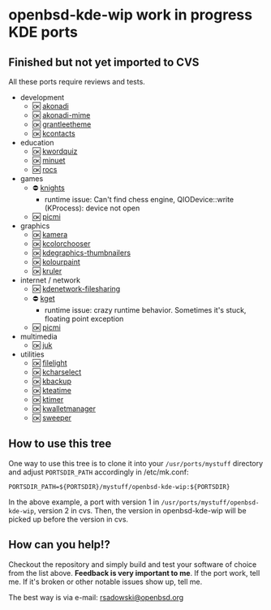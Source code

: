 # openbsd-kde-wip work in progress KDE ports

## Finished but not yet imported to CVS

All these ports require reviews and tests.

- development
    - :ok: [akonadi](x11/kde-applications/akonadi)
    - :ok: [akonadi-mime](x11/kde-applications/akonadi-mime)
    - :ok: [grantleetheme](x11/kde-applications/grantleetheme)
    - :ok: [kcontacts](x11/kde-applications/kcontacts)
- education
    - :ok: [kwordquiz](x11/kde-applications/kwordquiz)
    - :ok: [minuet](x11/kde-applications/minuet)
    - :ok: [rocs](x11/kde-applications/rocs)
- games
    - :no_entry: [knights](x11/kde-applications/knights)
       -  runtime issue: Can't find chess engine, QIODevice::write (KProcess): device not open
    - :ok: [picmi](x11/kde-applications/picmi)
- graphics
    - :ok: [kamera](x11/kde-applications/kamera)
    - :ok: [kcolorchooser](x11/kde-applications/kcolorchooser)
    - :ok: [kdegraphics-thumbnailers](x11/kde-applications/kdegraphics-thumbnailers)
    - :ok: [kolourpaint](x11/kde-applications/kolourpaint)
    - :ok: [kruler](x11/kde-applications/kruler)
- internet / network
    - :ok: [kdenetwork-filesharing](x11/kde-applications/kdenetwork-filesharing)
    - :no_entry: [kget](x11/kde-applications/kget)
       -  runtime issue: crazy runtime behavior. Sometimes it's stuck, floating point exception
    - :ok: [picmi](x11/kde-applications/picmi)
- multimedia
    - :ok: [juk](x11/kde-applications/juk)
- utilities
    - :ok: [filelight](x11/kde-applications/filelight)
    - :ok: [kcharselect](x11/kde-applications/kcharselect)
    - :ok: [kbackup](x11/kde-applications/kbackup)
    - :ok: [kteatime](x11/kde-applications/kteatime)
    - :ok: [ktimer](x11/kde-applications/ktimer)
    - :ok: [kwalletmanager](x11/kde-applications/kwalletmanager)
    - :ok: [sweeper](x11/kde-applications/sweeper)

## How to use this tree

One way to use this tree is to clone it into your `/usr/ports/mystuff`
directory and adjust `PORTSDIR_PATH` accordingly in /etc/mk.conf:

	PORTSDIR_PATH=${PORTSDIR}/mystuff/openbsd-kde-wip:${PORTSDIR}

In the above example, a port with version 1 in `/usr/ports/mystuff/openbsd-kde-wip`,
version 2 in cvs.  Then, the version in openbsd-kde-wip will be picked up before
the version in cvs.

## How can you help!?

Checkout the repository and simply build and test your software of choice from
the list above. **Feedback is very important to me**. If the port work, tell me.
If it's broken or other notable issues show up, tell me.

The best way is via e-mail: <rsadowski@openbsd.org>
